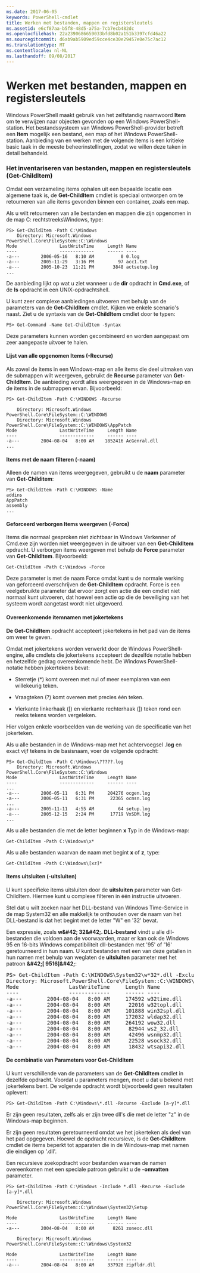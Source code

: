 ```yaml
---
ms.date: 2017-06-05
keywords: PowerShell-cmdlet
title: Werken met bestanden, mappen en registersleutels
ms.assetid: e6cf87aa-b5f8-48d5-a75a-7cb7ecb482dc
ms.openlocfilehash: 22a2390686659033bfd8b02a151b3397cfd46a22
ms.sourcegitcommit: d6ab9ab5909ed59cce4ce30e29457e0e75c7ac12
ms.translationtype: MT
ms.contentlocale: nl-NL
ms.lasthandoff: 09/08/2017
---
```

# <a name="working-with-files-folders-and-registry-keys"></a>Werken met bestanden, mappen en registersleutels
Windows PowerShell maakt gebruik van het zelfstandig naamwoord **Item** om te verwijzen naar objecten gevonden op een Windows PowerShell-station. Het bestandssysteem van Windows PowerShell-provider betreft een **Item** mogelijk een bestand, een map of het Windows PowerShell-station. Aanbieding van en werken met de volgende items is een kritieke basic taak in de meeste beheerinstellingen, zodat we willen deze taken in detail behandeld.

### <a name="enumerating-files-folders-and-registry-keys-get-childitem"></a>Het inventariseren van bestanden, mappen en registersleutels (Get-ChildItem)
Omdat een verzameling items ophalen uit een bepaalde locatie een algemene taak is, de **Get-ChildItem** cmdlet is speciaal ontworpen om te retourneren van alle items gevonden binnen een container, zoals een map.

Als u wilt retourneren van alle bestanden en mappen die zijn opgenomen in de map C: rechtstreeks\\Windows, type:

```
PS> Get-ChildItem -Path C:\Windows
    Directory: Microsoft.Windows PowerShell.Core\FileSystem::C:\Windows
Mode                LastWriteTime     Length Name
----                -------------     ------ ----
-a---        2006-05-16   8:10 AM          0 0.log
-a---        2005-11-29   3:16 PM         97 acc1.txt
-a---        2005-10-23  11:21 PM       3848 actsetup.log
...
```

De aanbieding lijkt op wat u ziet wanneer u de **dir** opdracht in **Cmd.exe**, of de **ls** opdracht in een UNIX-opdrachtshell.

U kunt zeer complexe aanbiedingen uitvoeren met behulp van de parameters van de **Get-ChildItem** cmdlet. Kijken we enkele scenario's naast. Ziet u de syntaxis van de **Get-ChildItem** cmdlet door te typen:

```
PS> Get-Command -Name Get-ChildItem -Syntax
```

Deze parameters kunnen worden gecombineerd en worden aangepast om zeer aangepaste uitvoer te halen.

#### <a name="listing-all-contained-items--recurse"></a>Lijst van alle opgenomen Items (-Recurse)
Als zowel de items in een Windows-map en alle items die deel uitmaken van de submappen wilt weergeven, gebruikt de **Recurse** parameter van **Get-ChildItem**. De aanbieding wordt alles weergegeven in de Windows-map en de items in de submappen ervan. Bijvoorbeeld:

```
PS> Get-ChildItem -Path C:\WINDOWS -Recurse

    Directory: Microsoft.Windows PowerShell.Core\FileSystem::C:\WINDOWS
    Directory: Microsoft.Windows PowerShell.Core\FileSystem::C:\WINDOWS\AppPatch
Mode                LastWriteTime     Length Name
----                -------------     ------ ----
-a---        2004-08-04   8:00 AM    1852416 AcGenral.dll
...
```

#### <a name="filtering-items-by-name--name"></a>Items met de naam filteren (-naam)
Alleen de namen van items weergegeven, gebruikt u de **naam** parameter van **Get-Childitem**:

```
PS> Get-ChildItem -Path C:\WINDOWS -Name
addins
AppPatch
assembly
...
```

#### <a name="forcibly-listing-hidden-items--force"></a>Geforceerd verborgen Items weergeven (-Force)
Items die normaal gesproken niet zichtbaar in Windows Verkenner of Cmd.exe zijn worden niet weergegeven in de uitvoer van een **Get-ChildItem** opdracht. U verborgen items weergeven met behulp de **Force** parameter van **Get-ChildItem**. Bijvoorbeeld:

```
Get-ChildItem -Path C:\Windows -Force
```

Deze parameter is met de naam Force omdat kunt u de normale werking van geforceerd overschrijven de **Get-ChildItem** opdracht. Force is een veelgebruikte parameter dat ervoor zorgt een actie die een cmdlet niet normaal kunt uitvoeren, dat hoewel een actie op die de beveiliging van het systeem wordt aangetast wordt niet uitgevoerd.

#### <a name="matching-item-names-with-wildcards"></a>Overeenkomende itemnamen met jokertekens
**De Get-ChildItem** opdracht accepteert jokertekens in het pad van de items om weer te geven.

Omdat met jokertekens worden verwerkt door de Windows PowerShell-engine, alle cmdlets die jokertekens accepteert de dezelfde notatie hebben en hetzelfde gedrag overeenkomende hebt. De Windows PowerShell-notatie hebben jokertekens bevat:

- Sterretje (\*) komt overeen met nul of meer exemplaren van een willekeurig teken.

- Vraagteken (?) komt overeen met precies één teken.

- Vierkante linkerhaak (\[) en vierkante rechterhaak (]) teken rond een reeks tekens worden vergeleken.

Hier volgen enkele voorbeelden van de werking van de specificatie van het jokerteken.

Als u alle bestanden in de Windows-map met het achtervoegsel **.log** en exact vijf tekens in de basisnaam, voer de volgende opdracht:

```
PS> Get-ChildItem -Path C:\Windows\?????.log
    Directory: Microsoft.Windows PowerShell.Core\FileSystem::C:\Windows
Mode                LastWriteTime     Length Name
----                -------------     ------ ----
...
-a---        2006-05-11   6:31 PM     204276 ocgen.log
-a---        2006-05-11   6:31 PM      22365 ocmsn.log
...
-a---        2005-11-11   4:55 AM         64 setup.log
-a---        2005-12-15   2:24 PM      17719 VxSDM.log
...
```

Als u alle bestanden die met de letter beginnen **x** Typ in de Windows-map:

```
Get-ChildItem -Path C:\Windows\x*
```

Als u alle bestanden waarvan de naam met begint **x** of **z**, type:

```
Get-ChildItem -Path C:\Windows\[xz]*
```

#### <a name="excluding-items--exclude"></a>Items uitsluiten (-uitsluiten)
U kunt specifieke items uitsluiten door de **uitsluiten** parameter van Get-ChildItem. Hiermee kunt u complexe filteren in één instructie uitvoeren.

Stel dat u wilt zoeken naar het DLL-bestand van Windows Time-Service in de map System32 en alle makkelijk te onthouden over de naam van het DLL-bestand is dat het begint met de letter "W" en '32' bevat.

Een expressie, zoals **w\&#42; 32\&#42;. DLL-bestand** vindt u alle dll-bestanden die voldoen aan de voorwaarden, maar er kan ook de Windows 95 en 16-bits Windows compatibiliteit dll-bestanden met '95' of '16' geretourneerd in hun naam. U kunt bestanden met een van deze getallen in hun namen met behulp van weglaten de **uitsluiten** parameter met het patroon  **\&#42;\[ 9516]\&#42;**:

<pre>PS> Get-ChildItem -Path C:\WINDOWS\System32\w*32*.dll -Exclude *[9516]*
Directory: Microsoft.PowerShell.Core\FileSystem::C:\WINDOWS\System32
Mode                LastWriteTime     Length Name
----                -------------     ------ ----
-a---        2004-08-04   8:00 AM     174592 w32time.dll
-a---        2004-08-04   8:00 AM      22016 w32topl.dll
-a---        2004-08-04   8:00 AM     101888 win32spl.dll
-a---        2004-08-04   8:00 AM     172032 wldap32.dll
-a---        2004-08-04   8:00 AM     264192 wow32.dll
-a---        2004-08-04   8:00 AM      82944 ws2_32.dll
-a---        2004-08-04   8:00 AM      42496 wsnmp32.dll
-a---        2004-08-04   8:00 AM      22528 wsock32.dll
-a---        2004-08-04   8:00 AM      18432 wtsapi32.dll</pre>

#### <a name="mixing-get-childitem-parameters"></a>De combinatie van Parameters voor Get-ChildItem
U kunt verschillende van de parameters van de **Get-ChildItem** cmdlet in dezelfde opdracht. Voordat u parameters mengen, moet u dat u bekend met jokertekens bent. De volgende opdracht wordt bijvoorbeeld geen resultaten oplevert:

```
PS> Get-ChildItem -Path C:\Windows\*.dll -Recurse -Exclude [a-y]*.dll
```

Er zijn geen resultaten, zelfs als er zijn twee dll's die met de letter "z" in de Windows-map beginnen.

Er zijn geen resultaten geretourneerd omdat we het jokerteken als deel van het pad opgegeven. Hoewel de opdracht recursieve, is de **Get-ChildItem** cmdlet de items beperkt tot apparaten die in de Windows-map met namen die eindigen op '.dll'.

Een recursieve zoekopdracht voor bestanden waarvan de namen overeenkomen met een speciale patroon gebruikt u de **-omvatten** parameter.

```
PS> Get-ChildItem -Path C:\Windows -Include *.dll -Recurse -Exclude [a-y]*.dll

    Directory: Microsoft.Windows PowerShell.Core\FileSystem::C:\Windows\System32\Setup

Mode                LastWriteTime     Length Name
----                -------------     ------ ----
-a---        2004-08-04   8:00 AM       8261 zoneoc.dll

    Directory: Microsoft.Windows PowerShell.Core\FileSystem::C:\Windows\System32

Mode                LastWriteTime     Length Name
----                -------------     ------ ----
-a---        2004-08-04   8:00 AM     337920 zipfldr.dll
```

